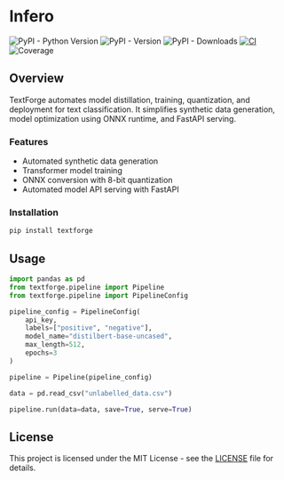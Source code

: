# Infero

![PyPI - Python Version](https://img.shields.io/pypi/pyversions/textforge)
![PyPI - Version](https://img.shields.io/pypi/v/textforge)
![PyPI - Downloads](https://img.shields.io/pypi/dw/textforge)
[![CI](https://github.com/ameen-91/textforge/actions/workflows/ci.yaml/badge.svg)](https://github.com/norsulabs/textforge/actions/workflows/ci.yaml)
![Coverage](static/coverage.svg)

## Overview

TextForge automates model distillation, training, quantization, and deployment for text classification. It simplifies synthetic data generation, model optimization using ONNX runtime, and FastAPI serving.

### Features

- Automated synthetic data generation
- Transformer model training
- ONNX conversion with 8-bit quantization
- Automated model API serving with FastAPI
<!-- - Customizable hyperparameter control -->

### Installation

```bash
pip install textforge
```

## Usage

```python
import pandas as pd
from textforge.pipeline import Pipeline
from textforge.pipeline import PipelineConfig

pipeline_config = PipelineConfig(
    api_key,
    labels=["positive", "negative"],
    model_name="distilbert-base-uncased",
    max_length=512,
    epochs=3
)

pipeline = Pipeline(pipeline_config)

data = pd.read_csv("unlabelled_data.csv")

pipeline.run(data=data, save=True, serve=True)
```

## License

This project is licensed under the MIT License - see the [LICENSE](LICENSE) file for details.
